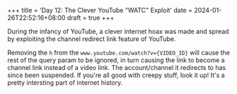 +++
title = 'Day 12: The Clever YouTube "WATC" Exploit'
date = 2024-01-26T22:52:16+08:00
draft = true
+++

During the infancy of YouTube, a clever internet hoax was made and spread by exploiting the channel redirect link feature of YouTube.

Removing the `h` from the `www.youtube.com/watch?v={VIDEO_ID}` will cause the rest of the query param to be ignored, in turn causing the link to become a channel link instead of a video link. The account/channel it redirects to has since been suspended. If you're all good with creepy stuff, look it up! It's a pretty intersting part of internet history.
